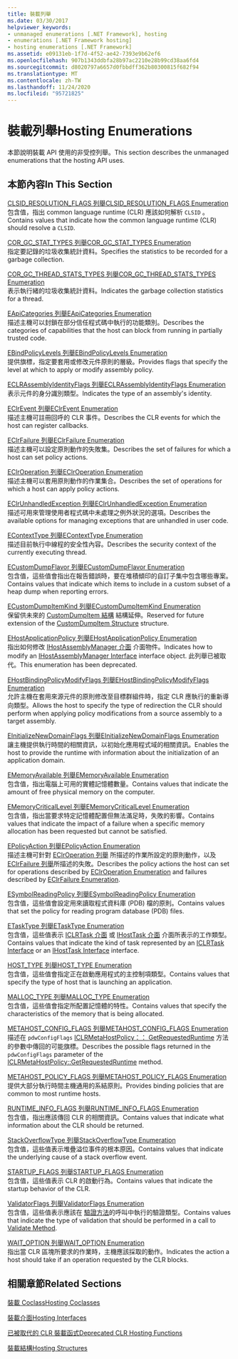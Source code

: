 ```yaml
---
title: 裝載列舉
ms.date: 03/30/2017
helpviewer_keywords:
- unmanaged enumerations [.NET Framework], hosting
- enumerations [.NET Framework hosting]
- hosting enumerations [.NET Framework]
ms.assetid: e09131eb-1f7d-4f52-ae42-7393e9b62ef6
ms.openlocfilehash: 907b1343ddbfa28b97ac2210e28b99cd38aa6fd4
ms.sourcegitcommit: d8020797a6657d0fbbdff362b80300815f682f94
ms.translationtype: MT
ms.contentlocale: zh-TW
ms.lasthandoff: 11/24/2020
ms.locfileid: "95721825"
---
```

# <a name="hosting-enumerations"></a><span data-ttu-id="63d9f-102">裝載列舉</span><span class="sxs-lookup"><span data-stu-id="63d9f-102">Hosting Enumerations</span></span>

<span data-ttu-id="63d9f-103">本節說明裝載 API 使用的非受控列舉。</span><span class="sxs-lookup"><span data-stu-id="63d9f-103">This section describes the unmanaged enumerations that the hosting API uses.</span></span>  
  
## <a name="in-this-section"></a><span data-ttu-id="63d9f-104">本節內容</span><span class="sxs-lookup"><span data-stu-id="63d9f-104">In This Section</span></span>  

 [<span data-ttu-id="63d9f-105">CLSID_RESOLUTION_FLAGS 列舉</span><span class="sxs-lookup"><span data-stu-id="63d9f-105">CLSID_RESOLUTION_FLAGS Enumeration</span></span>](clsid-resolution-flags-enumeration.md)  
 <span data-ttu-id="63d9f-106">包含值，指出 common language runtime (CLR) 應該如何解析 `CLSID` 。</span><span class="sxs-lookup"><span data-stu-id="63d9f-106">Contains values that indicate how the common language runtime (CLR) should resolve a `CLSID`.</span></span>  
  
 [<span data-ttu-id="63d9f-107">COR_GC_STAT_TYPES 列舉</span><span class="sxs-lookup"><span data-stu-id="63d9f-107">COR_GC_STAT_TYPES Enumeration</span></span>](cor-gc-stat-types-enumeration.md)  
 <span data-ttu-id="63d9f-108">指定要記錄的垃圾收集統計資料。</span><span class="sxs-lookup"><span data-stu-id="63d9f-108">Specifies the statistics to be recorded for a garbage collection.</span></span>  
  
 [<span data-ttu-id="63d9f-109">COR_GC_THREAD_STATS_TYPES 列舉</span><span class="sxs-lookup"><span data-stu-id="63d9f-109">COR_GC_THREAD_STATS_TYPES Enumeration</span></span>](cor-gc-thread-stats-types-enumeration.md)  
 <span data-ttu-id="63d9f-110">表示執行緒的垃圾收集統計資料。</span><span class="sxs-lookup"><span data-stu-id="63d9f-110">Indicates the garbage collection statistics for a thread.</span></span>  
  
 [<span data-ttu-id="63d9f-111">EApiCategories 列舉</span><span class="sxs-lookup"><span data-stu-id="63d9f-111">EApiCategories Enumeration</span></span>](eapicategories-enumeration.md)  
 <span data-ttu-id="63d9f-112">描述主機可以封鎖在部分信任程式碼中執行的功能類別。</span><span class="sxs-lookup"><span data-stu-id="63d9f-112">Describes the categories of capabilities that the host can block from running in partially trusted code.</span></span>  
  
 [<span data-ttu-id="63d9f-113">EBindPolicyLevels 列舉</span><span class="sxs-lookup"><span data-stu-id="63d9f-113">EBindPolicyLevels Enumeration</span></span>](ebindpolicylevels-enumeration.md)  
 <span data-ttu-id="63d9f-114">提供旗標，指定要套用或修改元件原則的層級。</span><span class="sxs-lookup"><span data-stu-id="63d9f-114">Provides flags that specify the level at which to apply or modify assembly policy.</span></span>  
  
 [<span data-ttu-id="63d9f-115">ECLRAssemblyIdentityFlags 列舉</span><span class="sxs-lookup"><span data-stu-id="63d9f-115">ECLRAssemblyIdentityFlags Enumeration</span></span>](eclrassemblyidentityflags-enumeration.md)  
 <span data-ttu-id="63d9f-116">表示元件的身分識別類型。</span><span class="sxs-lookup"><span data-stu-id="63d9f-116">Indicates the type of an assembly's identity.</span></span>  
  
 [<span data-ttu-id="63d9f-117">EClrEvent 列舉</span><span class="sxs-lookup"><span data-stu-id="63d9f-117">EClrEvent Enumeration</span></span>](eclrevent-enumeration.md)  
 <span data-ttu-id="63d9f-118">描述主機可註冊回呼的 CLR 事件。</span><span class="sxs-lookup"><span data-stu-id="63d9f-118">Describes the CLR events for which the host can register callbacks.</span></span>  
  
 [<span data-ttu-id="63d9f-119">EClrFailure 列舉</span><span class="sxs-lookup"><span data-stu-id="63d9f-119">EClrFailure Enumeration</span></span>](eclrfailure-enumeration.md)  
 <span data-ttu-id="63d9f-120">描述主機可以設定原則動作的失敗集。</span><span class="sxs-lookup"><span data-stu-id="63d9f-120">Describes the set of failures for which a host can set policy actions.</span></span>  
  
 [<span data-ttu-id="63d9f-121">EClrOperation 列舉</span><span class="sxs-lookup"><span data-stu-id="63d9f-121">EClrOperation Enumeration</span></span>](eclroperation-enumeration.md)  
 <span data-ttu-id="63d9f-122">描述主機可以套用原則動作的作業集合。</span><span class="sxs-lookup"><span data-stu-id="63d9f-122">Describes the set of operations for which a host can apply policy actions.</span></span>  
  
 [<span data-ttu-id="63d9f-123">EClrUnhandledException 列舉</span><span class="sxs-lookup"><span data-stu-id="63d9f-123">EClrUnhandledException Enumeration</span></span>](eclrunhandledexception-enumeration.md)  
 <span data-ttu-id="63d9f-124">描述可用來管理使用者程式碼中未處理之例外狀況的選項。</span><span class="sxs-lookup"><span data-stu-id="63d9f-124">Describes the available options for managing exceptions that are unhandled in user code.</span></span>  
  
 [<span data-ttu-id="63d9f-125">EContextType 列舉</span><span class="sxs-lookup"><span data-stu-id="63d9f-125">EContextType Enumeration</span></span>](econtexttype-enumeration.md)  
 <span data-ttu-id="63d9f-126">描述目前執行中線程的安全性內容。</span><span class="sxs-lookup"><span data-stu-id="63d9f-126">Describes the security context of the currently executing thread.</span></span>  
  
 [<span data-ttu-id="63d9f-127">ECustomDumpFlavor 列舉</span><span class="sxs-lookup"><span data-stu-id="63d9f-127">ECustomDumpFlavor Enumeration</span></span>](ecustomdumpflavor-enumeration.md)  
 <span data-ttu-id="63d9f-128">包含值，這些值會指出在報告錯誤時，要在堆積傾印的自訂子集中包含哪些專案。</span><span class="sxs-lookup"><span data-stu-id="63d9f-128">Contains values that indicate which items to include in a custom subset of a heap dump when reporting errors.</span></span>  
  
 [<span data-ttu-id="63d9f-129">ECustomDumpItemKind 列舉</span><span class="sxs-lookup"><span data-stu-id="63d9f-129">ECustomDumpItemKind Enumeration</span></span>](ecustomdumpitemkind-enumeration.md)  
 <span data-ttu-id="63d9f-130">保留供未來的 [CustomDumpItem 結構](customdumpitem-structure.md) 結構延伸。</span><span class="sxs-lookup"><span data-stu-id="63d9f-130">Reserved for future extension of the [CustomDumpItem Structure](customdumpitem-structure.md) structure.</span></span>  
  
 [<span data-ttu-id="63d9f-131">EHostApplicationPolicy 列舉</span><span class="sxs-lookup"><span data-stu-id="63d9f-131">EHostApplicationPolicy Enumeration</span></span>](ehostapplicationpolicy-enumeration.md)  
 <span data-ttu-id="63d9f-132">指出如何修改 [IHostAssemblyManager 介面](ihostassemblymanager-interface.md) 介面物件。</span><span class="sxs-lookup"><span data-stu-id="63d9f-132">Indicates how to modify an [IHostAssemblyManager Interface](ihostassemblymanager-interface.md) interface object.</span></span> <span data-ttu-id="63d9f-133">此列舉已被取代。</span><span class="sxs-lookup"><span data-stu-id="63d9f-133">This enumeration has been deprecated.</span></span>  
  
 [<span data-ttu-id="63d9f-134">EHostBindingPolicyModifyFlags 列舉</span><span class="sxs-lookup"><span data-stu-id="63d9f-134">EHostBindingPolicyModifyFlags Enumeration</span></span>](ehostbindingpolicymodifyflags-enumeration.md)  
 <span data-ttu-id="63d9f-135">允許主機在套用來源元件的原則修改至目標群組件時，指定 CLR 應執行的重新導向類型。</span><span class="sxs-lookup"><span data-stu-id="63d9f-135">Allows the host to specify the type of redirection the CLR should perform when applying policy modifications from a source assembly to a target assembly.</span></span>  
  
 [<span data-ttu-id="63d9f-136">EInitializeNewDomainFlags 列舉</span><span class="sxs-lookup"><span data-stu-id="63d9f-136">EInitializeNewDomainFlags Enumeration</span></span>](einitializenewdomainflags-enumeration.md)  
 <span data-ttu-id="63d9f-137">讓主機提供執行時間的相關資訊，以初始化應用程式域的相關資訊。</span><span class="sxs-lookup"><span data-stu-id="63d9f-137">Enables the host to provide the runtime with information about the initialization of an application domain.</span></span>  
  
 [<span data-ttu-id="63d9f-138">EMemoryAvailable 列舉</span><span class="sxs-lookup"><span data-stu-id="63d9f-138">EMemoryAvailable Enumeration</span></span>](ememoryavailable-enumeration.md)  
 <span data-ttu-id="63d9f-139">包含值，指出電腦上可用的實體記憶體數量。</span><span class="sxs-lookup"><span data-stu-id="63d9f-139">Contains values that indicate the amount of free physical memory on the computer.</span></span>  
  
 [<span data-ttu-id="63d9f-140">EMemoryCriticalLevel 列舉</span><span class="sxs-lookup"><span data-stu-id="63d9f-140">EMemoryCriticalLevel Enumeration</span></span>](ememorycriticallevel-enumeration.md)  
 <span data-ttu-id="63d9f-141">包含值，指出當要求特定記憶體配置但無法滿足時，失敗的影響。</span><span class="sxs-lookup"><span data-stu-id="63d9f-141">Contains values that indicate the impact of a failure when a specific memory allocation has been requested but cannot be satisfied.</span></span>  
  
 [<span data-ttu-id="63d9f-142">EPolicyAction 列舉</span><span class="sxs-lookup"><span data-stu-id="63d9f-142">EPolicyAction Enumeration</span></span>](epolicyaction-enumeration.md)  
 <span data-ttu-id="63d9f-143">描述主機可針對 [EClrOperation 列舉](eclroperation-enumeration.md) 所描述的作業所設定的原則動作，以及 [EClrFailure 列舉](eclrfailure-enumeration.md)所描述的失敗。</span><span class="sxs-lookup"><span data-stu-id="63d9f-143">Describes the policy actions the host can set for operations described by [EClrOperation Enumeration](eclroperation-enumeration.md) and failures described by [EClrFailure Enumeration](eclrfailure-enumeration.md).</span></span>  
  
 [<span data-ttu-id="63d9f-144">ESymbolReadingPolicy 列舉</span><span class="sxs-lookup"><span data-stu-id="63d9f-144">ESymbolReadingPolicy Enumeration</span></span>](esymbolreadingpolicy-enumeration.md)  
 <span data-ttu-id="63d9f-145">包含值，這些值會設定用來讀取程式資料庫 (PDB) 檔的原則。</span><span class="sxs-lookup"><span data-stu-id="63d9f-145">Contains values that set the policy for reading program database (PDB) files.</span></span>  
  
 [<span data-ttu-id="63d9f-146">ETaskType 列舉</span><span class="sxs-lookup"><span data-stu-id="63d9f-146">ETaskType Enumeration</span></span>](etasktype-enumeration.md)  
 <span data-ttu-id="63d9f-147">包含值，這些值表示 [ICLRTask 介面](iclrtask-interface.md) 或 [IHostTask 介面](ihosttask-interface.md) 介面所表示的工作類型。</span><span class="sxs-lookup"><span data-stu-id="63d9f-147">Contains values that indicate the kind of task represented by an [ICLRTask Interface](iclrtask-interface.md) or an [IHostTask Interface](ihosttask-interface.md) interface.</span></span>  
  
 [<span data-ttu-id="63d9f-148">HOST_TYPE 列舉</span><span class="sxs-lookup"><span data-stu-id="63d9f-148">HOST_TYPE Enumeration</span></span>](host-type-enumeration.md)  
 <span data-ttu-id="63d9f-149">包含值，這些值會指定正在啟動應用程式的主控制項類型。</span><span class="sxs-lookup"><span data-stu-id="63d9f-149">Contains values that specify the type of host that is launching an application.</span></span>  
  
 [<span data-ttu-id="63d9f-150">MALLOC_TYPE 列舉</span><span class="sxs-lookup"><span data-stu-id="63d9f-150">MALLOC_TYPE Enumeration</span></span>](malloc-type-enumeration.md)  
 <span data-ttu-id="63d9f-151">包含值，這些值會指定所配置記憶體的特性。</span><span class="sxs-lookup"><span data-stu-id="63d9f-151">Contains values that specify the characteristics of the memory that is being allocated.</span></span>  
  
 [<span data-ttu-id="63d9f-152">METAHOST_CONFIG_FLAGS 列舉</span><span class="sxs-lookup"><span data-stu-id="63d9f-152">METAHOST_CONFIG_FLAGS Enumeration</span></span>](metahost-config-flags-enumeration.md)  
 <span data-ttu-id="63d9f-153">描述在 `pdwConfigFlags` [ICLRMetaHostPolicy：： GetRequestedRuntime](iclrmetahostpolicy-getrequestedruntime-method.md) 方法的參數中傳回的可能旗標。</span><span class="sxs-lookup"><span data-stu-id="63d9f-153">Describes the possible flags returned in the `pdwConfigFlags` parameter of the [ICLRMetaHostPolicy::GetRequestedRuntime](iclrmetahostpolicy-getrequestedruntime-method.md) method.</span></span>  
  
 [<span data-ttu-id="63d9f-154">METAHOST_POLICY_FLAGS 列舉</span><span class="sxs-lookup"><span data-stu-id="63d9f-154">METAHOST_POLICY_FLAGS Enumeration</span></span>](metahost-policy-flags-enumeration.md)  
 <span data-ttu-id="63d9f-155">提供大部分執行時間主機通用的系結原則。</span><span class="sxs-lookup"><span data-stu-id="63d9f-155">Provides binding policies that are common to most runtime hosts.</span></span>  
  
 [<span data-ttu-id="63d9f-156">RUNTIME_INFO_FLAGS 列舉</span><span class="sxs-lookup"><span data-stu-id="63d9f-156">RUNTIME_INFO_FLAGS Enumeration</span></span>](runtime-info-flags-enumeration.md)  
 <span data-ttu-id="63d9f-157">包含值，指出應該傳回 CLR 的相關資訊。</span><span class="sxs-lookup"><span data-stu-id="63d9f-157">Contains values that indicate what information about the CLR should be returned.</span></span>  
  
 [<span data-ttu-id="63d9f-158">StackOverflowType 列舉</span><span class="sxs-lookup"><span data-stu-id="63d9f-158">StackOverflowType Enumeration</span></span>](stackoverflowtype-enumeration.md)  
 <span data-ttu-id="63d9f-159">包含值，這些值表示堆疊溢位事件的根本原因。</span><span class="sxs-lookup"><span data-stu-id="63d9f-159">Contains values that indicate the underlying cause of a stack overflow event.</span></span>  
  
 [<span data-ttu-id="63d9f-160">STARTUP_FLAGS 列舉</span><span class="sxs-lookup"><span data-stu-id="63d9f-160">STARTUP_FLAGS Enumeration</span></span>](startup-flags-enumeration.md)  
 <span data-ttu-id="63d9f-161">包含值，這些值表示 CLR 的啟動行為。</span><span class="sxs-lookup"><span data-stu-id="63d9f-161">Contains values that indicate the startup behavior of the CLR.</span></span>  
  
 [<span data-ttu-id="63d9f-162">ValidatorFlags 列舉</span><span class="sxs-lookup"><span data-stu-id="63d9f-162">ValidatorFlags Enumeration</span></span>](validatorflags-enumeration.md)  
 <span data-ttu-id="63d9f-163">包含值，這些值表示應該在 [驗證方法](iclrvalidator-validate-method.md)的呼叫中執行的驗證類型。</span><span class="sxs-lookup"><span data-stu-id="63d9f-163">Contains values that indicate the type of validation that should be performed in a call to [Validate Method](iclrvalidator-validate-method.md).</span></span>  
  
 [<span data-ttu-id="63d9f-164">WAIT_OPTION 列舉</span><span class="sxs-lookup"><span data-stu-id="63d9f-164">WAIT_OPTION Enumeration</span></span>](wait-option-enumeration.md)  
 <span data-ttu-id="63d9f-165">指出當 CLR 區塊所要求的作業時，主機應該採取的動作。</span><span class="sxs-lookup"><span data-stu-id="63d9f-165">Indicates the action a host should take if an operation requested by the CLR blocks.</span></span>  
  
## <a name="related-sections"></a><span data-ttu-id="63d9f-166">相關章節</span><span class="sxs-lookup"><span data-stu-id="63d9f-166">Related Sections</span></span>  

 [<span data-ttu-id="63d9f-167">裝載 Coclass</span><span class="sxs-lookup"><span data-stu-id="63d9f-167">Hosting Coclasses</span></span>](hosting-coclasses.md)  
  
 [<span data-ttu-id="63d9f-168">裝載介面</span><span class="sxs-lookup"><span data-stu-id="63d9f-168">Hosting Interfaces</span></span>](hosting-interfaces.md)  
  
 [<span data-ttu-id="63d9f-169">已被取代的 CLR 裝載函式</span><span class="sxs-lookup"><span data-stu-id="63d9f-169">Deprecated CLR Hosting Functions</span></span>](deprecated-clr-hosting-functions.md)  
  
 [<span data-ttu-id="63d9f-170">裝載結構</span><span class="sxs-lookup"><span data-stu-id="63d9f-170">Hosting Structures</span></span>](hosting-structures.md)
